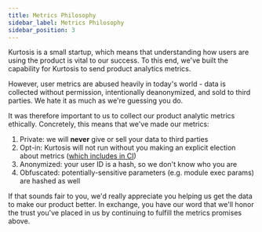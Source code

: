 ```yaml
---
title: Metrics Philosophy
sidebar_label: Metrics Philosophy
sidebar_position: 3
---
```


Kurtosis is a small startup, which means that understanding how users are using the product is vital to our success. To this end, we've built the capability for Kurtosis to send product analytics metrics.

However, user metrics are abused heavily in today's world - data is collected without permission, intentionally deanonymized, and sold to third parties. We hate it as much as we're guessing you do.

It was therefore important to us to collect our product analytic metrics ethically. Concretely, this means that we've made our metrics:

1. Private: we will **never** give or sell your data to third parties
1. Opt-in: Kurtosis will not run without you making an explicit election about metrics ([which includes in CI](/ci))
1. Anonymized: your user ID is a hash, so we don't know who you are
1. Obfuscated: potentially-sensitive parameters (e.g. module exec params) are hashed as well

If that sounds fair to you, we'd really appreciate you helping us get the data to make our product better. In exchange, you have our word that we'll honor the trust you've placed in us by continuing to fulfill the metrics promises above.
